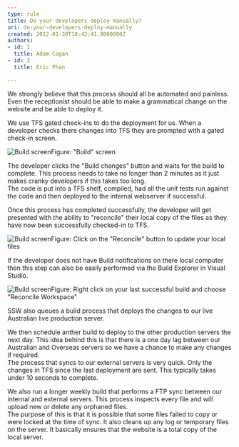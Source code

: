 ```yaml
---
type: rule
title: Do your developers deploy manually?
uri: do-your-developers-deploy-manually
created: 2012-01-30T18:42:41.0000000Z
authors:
- id: 1
  title: Adam Cogan
- id: 3
  title: Eric Phan

---
```




<span class='intro'> ​We strongly believe that this process should all be automated and painless. Even the receptionist should be able to make a grammatical change on the website and be able to deploy it.<p>We use TFS gated check-ins to do the deployment for us. When a developer checks there changes into TFS they are prompted with a gated check-in screen.</p>
<img class="ms-rteCustom-ImageArea" alt="Build screen" src="/PublishingImages/deployment1.jpg" /><span class="ms-rteCustom-FigureNormal">Figure&#58; &quot;Build&quot; screen</span><br><p>The developer clicks the &quot;Build changes&quot; button and waits for the build to complete. This process needs to take no longer than 2 minutes as it just makes cranky developers if this takes too long.<br>The code is put into a TFS shelf, compiled, had all the unit tests run against the code and then deployed to the internal webserver if successful.</p>
<p>Once this process has completed successfully, the developer will get presented with the ability to &quot;reconcile&quot; their local copy of the files as they have now been successfully checked-in to TFS.</p>
<img class="ms-rteCustom-ImageArea" alt="Build screen" src="/PublishingImages/deployment2.jpg" /><span class="ms-rteCustom-FigureNormal">Figure&#58; Click on the &quot;Reconcile&quot; button to update your local files</span><br><p>If the developer does not have Build notifications on there local computer then this step can also be easily performed via the Build Explorer in Visual Studio.</p>
<img class="ms-rteCustom-ImageArea" alt="Build screen" src="/PublishingImages/deployment3.jpg" /><span class="ms-rteCustom-FigureNormal">Figure&#58; Right click on your last successful build and choose &quot;Reconcile Workspace&quot;</span><br><p>SSW also queues a build process that deploys the changes to our live Australian live production server.</p>
<p>We then schedule anther build to deploy to the other production servers the next day. This idea behind this is that there is a one day lag between our Australian and Overseas servers so we have a chance to make any changes if required.<br>The process that syncs to our external servers is very quick. Only the changes in TFS since the last deployment are sent. This typically takes under 10 seconds to complete.</p>
<p>We also run a longer weekly build that performs a FTP sync between our internal and external servers. This process inspects every file and will upload new or delete any orphaned files.<br>The purpose of this is that it is possible that some files failed to copy or were locked at the time of sync. It also cleans up any log or temporary files on the server. It basically ensures that the website is a total copy of the local server.</p> </span>

<p><br></p>




